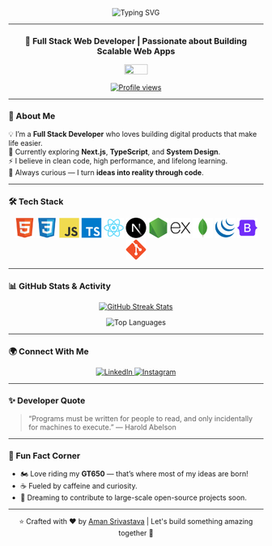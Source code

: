 <p align="center">
  <img src="https://readme-typing-svg.herokuapp.com?font=Fira+Code&size=30&duration=3000&pause=1000&color=36BCF7&center=true&vCenter=true&width=700&lines=Hey+there!+I'm+Aman+Srivastava+👋;Full+Stack+Web+Developer+💻;|+React+|+Next.js+|+Node.js+|+MongoDB|;Welcome+to+my+GitHub+Profile!+🚀" alt="Typing SVG">
</p>

---

<h3 align="center">🚀 Full Stack Web Developer | Passionate about Building Scalable Web Apps</h3>

<p align="center">
  <img src="https://www.pngplay.com/wp-content/uploads/13/Programmer-Transparent-File.png" width="30%" height="8%"/>
</p>

<p align="center">
  <a href="https://github.com/srivastava02aman">
    <img src="https://komarev.com/ghpvc/?username=srivastava02aman&label=Profile%20Views&color=129e00&style=plastic" alt="Profile views"/>
  </a>
</p>

---

### 🧠 About Me  
💡 I’m a **Full Stack Developer** who loves building digital products that make life easier.  
🌱 Currently exploring **Next.js**, **TypeScript**, and **System Design**.  
⚡ I believe in clean code, high performance, and lifelong learning.  
🎯 Always curious — I turn **ideas into reality through code**.  

---

### 🛠️ Tech Stack

<p align="center">
  <img src="https://github.com/devicons/devicon/blob/master/icons/html5/html5-original.svg" width="40px" alt="HTML5"/>
  <img src="https://github.com/devicons/devicon/blob/master/icons/css3/css3-original.svg" width="40px" alt="CSS3"/>
  <img src="https://github.com/devicons/devicon/blob/master/icons/javascript/javascript-original.svg" width="40px" alt="JavaScript"/>
  <img src="https://github.com/devicons/devicon/blob/master/icons/typescript/typescript-original.svg" width="40px" alt="TypeScript"/>
  <img src="https://github.com/devicons/devicon/blob/master/icons/react/react-original.svg" width="40px" alt="React"/>
  <img src="https://github.com/devicons/devicon/blob/master/icons/nextjs/nextjs-original.svg" width="40px" alt="Next.js"/>
  <img src="https://github.com/devicons/devicon/blob/master/icons/nodejs/nodejs-original.svg" width="40px" alt="Node.js"/>
  <img src="https://github.com/devicons/devicon/blob/master/icons/express/express-original.svg" width="40px" alt="Express"/>
  <img src="https://github.com/devicons/devicon/blob/master/icons/mongodb/mongodb-original.svg" width="40px" alt="MongoDB"/>
  <img src="https://github.com/devicons/devicon/blob/master/icons/jquery/jquery-original.svg" width="40px" alt="jQuery"/>
  <img src="https://github.com/devicons/devicon/blob/master/icons/bootstrap/bootstrap-plain.svg" width="40px" alt="Bootstrap"/>
  <img src="https://github.com/devicons/devicon/blob/master/icons/git/git-original.svg" width="40px" alt="Git"/>
</p>

---

### 📊 GitHub Stats & Activity

<p align="center">
  <a href="https://github.com/srivastava02aman">
    <img src="https://github-readme-streak-stats.herokuapp.com/?user=srivastava02aman&theme=react&hide_border=true&bg_color=0D1117" alt="GitHub Streak Stats"/>
  </a>
</p>

<p align="center">
  <img src="https://github-readme-stats.vercel.app/api/top-langs/?username=srivastava02aman&layout=compact&theme=react&hide_border=true&bg_color=0D1117" alt="Top Languages"/>
</p>

---

### 🌍 Connect With Me  

<p align="center">
  <a href="https://linkedin.com/in/srivastava02aman" target="blank">
    <img src="https://cliply.co/wp-content/uploads/2021/02/372102050_LINKEDIN_ICON_400px.gif" width="40" height="40" alt="LinkedIn"/>
  </a>
  <a href="https://instagram.com/amaan_sri/" target="blank">
    <img src="https://cliply.co/wp-content/uploads/2019/07/371907300_INSTAGRAM_ICON_400px.gif" width="40" height="40" alt="Instagram"/>
  </a>
</p>

---

### ✨ Developer Quote
> “Programs must be written for people to read, and only incidentally for machines to execute.” — Harold Abelson

---

### 🧩 Fun Fact Corner
- 🏍️ Love riding my **GT650** — that’s where most of my ideas are born!  
- ☕ Fueled by caffeine and curiosity.  
- 🌌 Dreaming to contribute to large-scale open-source projects soon.  

---

<p align="center">⭐️ Crafted with ❤️ by <a href="https://github.com/srivastava02aman">Aman Srivastava</a> | Let's build something amazing together 🚀</p>
